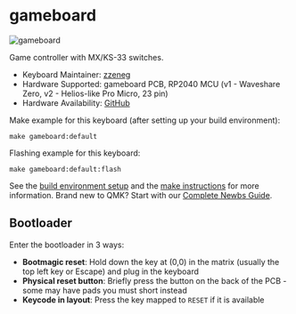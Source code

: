 # gameboard

![gameboard](https://i.imgur.com/4MAhPqzh.jpg)

Game controller with MX/KS-33 switches.

-   Keyboard Maintainer: [zzeneg](https://github.com/zzeneg)
-   Hardware Supported: gameboard PCB, RP2040 MCU (v1 - Waveshare Zero, v2 - Helios-like Pro Micro, 23 pin)
-   Hardware Availability: [GitHub](https://github.com/zzeneg/gameboard)

Make example for this keyboard (after setting up your build environment):

    make gameboard:default

Flashing example for this keyboard:

    make gameboard:default:flash

See the [build environment setup](https://docs.qmk.fm/#/getting_started_build_tools) and the [make instructions](https://docs.qmk.fm/#/getting_started_make_guide) for more information. Brand new to QMK? Start with our [Complete Newbs Guide](https://docs.qmk.fm/#/newbs).

## Bootloader

Enter the bootloader in 3 ways:

-   **Bootmagic reset**: Hold down the key at (0,0) in the matrix (usually the top left key or Escape) and plug in the keyboard
-   **Physical reset button**: Briefly press the button on the back of the PCB - some may have pads you must short instead
-   **Keycode in layout**: Press the key mapped to `RESET` if it is available
